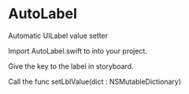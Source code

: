 # AutoLabel
Automatic UILabel value setter


Import AutoLabel.swift to into your project.

Give the key to the label in storyboard.

Call the func setLblValue(dict : NSMutableDictionary)
